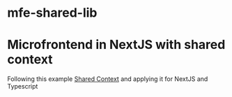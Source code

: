 # mfe-shared-lib
# Microfrontend in NextJS with shared context

Following this example [Shared Context](https://github.com/module-federation/module-federation-examples/tree/master/shared-context) and applying it for NextJS and Typescript

